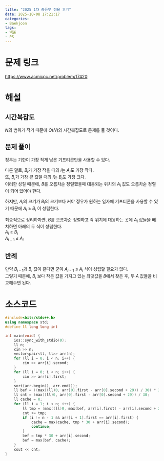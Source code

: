 ```yaml
---
title: "2025 1차 중등부 정올 후기"
date: 2025-10-08 17:21:17
categories:
- Baekjoon
tags:
- 백준
- PS
---
```

# 문제 링크
https://www.acmicpc.net/problem/17420

# 해설
## 시간복잡도
$N$의 범위가 작기 때문에 $O(N)$의 시간복잡도로 문제를 풀 것이다.

## 문제 풀이
정우는 기한이 가장 적게 남은 기프티콘만을 사용할 수 있다.

다른 말로, $B_i$가 가장 작을 때의 $i$는 $A_i$도 가장 작다.
\
또, $B_i$가 가장 큰 값일 때의 $i$는 $B_i$도 가장 크다.
\
이러한 성질 때문에, $B$를 오름차순 정렬했을때 대응되는 위치의 $A_i$ 
값도 오름차순 정렬이 되어 있어야 한다.

하지만, $A_i$의 크기가 $B_i$의 크기보다 커야 정우가 원하는 일자에 기프티콘을
사용할 수 있기 때문에 $A_i$ ≥ $B_i$ 이 성립한다.

최종적으로 정리하자면, $B$를 오름차순 정렬하고 각 위치에 대응하는 곳에 $A_i$ 값들을 배치하면
아래의 두 식이 성립한다.
\
$A_i$ ≥ $B_i$
\
$A_{i - 1}$ ≤ $A_i$

## 반례
만약 $B_{i - 1}$과 $B_i$ 값이 같다면 굳이 $A_{i - 1}$ ≤ $A_i$ 식이 성립할 필요가 없다.
\
그렇기 때문에, $B_i$ 보다 작은 값을 가지고 있는 최댓값을 $B$에서 찾은 후, 두 $A$ 값들을 비교해주면 된다.

# 소스코드
``` c++
#include<bits/stdc++.h>
using namespace std;
#define ll long long int

int main(void) {
    ios::sync_with_stdio(0);
    ll n;
    cin >> n;
    vector<pair<ll, ll>> arr(n);
    for (ll i = 0; i < n; i++) {
        cin >> arr[i].second;
    }
    for (ll i = 0; i < n; i++) {
        cin >> arr[i].first;
    }
    sort(arr.begin(), arr.end());
    ll bef = ((max((ll)0, arr[0].first - arr[0].second + 29)) / 30) * 30 + arr[0].second;
    ll cnt = (max((ll)0, arr[0].first - arr[0].second + 29)) / 30;
    ll cache = 0;
    for (ll i = 1; i < n; i++) {
        ll tmp = (max((ll)0, max(bef, arr[i].first) - arr[i].second + 29)) / 30;
        cnt += tmp;
        if (i != n - 1 && arr[i + 1].first == arr[i].first) {
            cache = max(cache, tmp * 30 + arr[i].second);
            continue;
        }
        bef = tmp * 30 + arr[i].second;
        bef = max(bef, cache);
    }
    cout << cnt;
}
```
